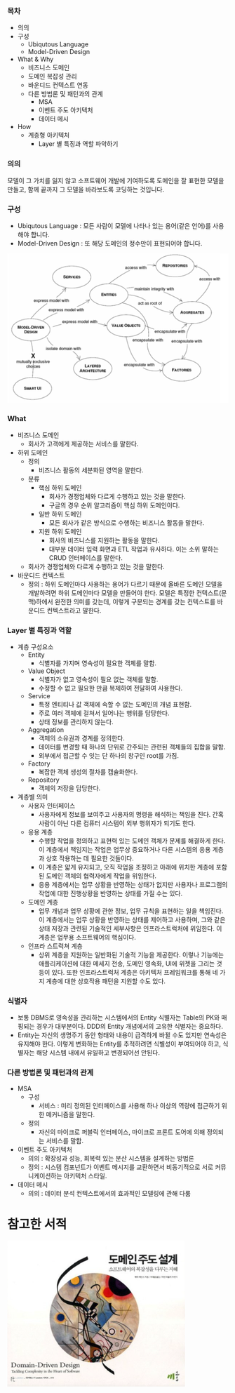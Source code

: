 ### 목차

- 의의
- 구성
  - Ubiqutous Language
  - Model-Driven Design
- What & Why
  - 비즈니스 도메인
  - 도메인 복잡성 관리
  - 바운디드 컨텍스트 연동
  - 다른 방법론 및 패턴과의 관계
    - MSA
    - 이벤트 주도 아키텍처
    - 데이터 메시
- How
  - 계층형 아키텍처
    - Layer 별 특징과 역할 파악하기

### 의의

모델이 그 가치를 잃지 않고 소프트웨어 개발에 기여하도록 도메인을 잘 표현한 모델을 만들고, 함께 끝까지 그 모델을 바라보도록 코딩하는 것입니다.

### 구성

- Ubiqutous Language : 모든 사람이 모델에 나타나 있는 용어(같은 언어)를 사용해야 합니다.
- Model-Driven Design : 또 해당 도메인의 정수만이 표현되어야 합니다.

![Diagram](Images/Model_Driven_Diagram.png)

### What

- 비즈니스 도메인 
  - 회사가 고객에게 제공하는 서비스를 말한다. 
- 하위 도메인
  - 정의
    - 비즈니스 활동의 세분화된 영역을 말한다. 
  - 분류 
    - 핵심 하위 도메인
      - 회사가 경쟁업체와 다르게 수행하고 있는 것을 말한다. 
      - 구글의 경우 순위 알고리즘이 핵심 하위 도메인이다. 
    - 일반 하위 도메인
      - 모든 회사가 같은 방식으로 수행하는 비즈니스 활동을 말한다. 
    - 지원 하위 도메인 
      - 회사의 비즈니스를 지원하는 활동을 말한다. 
      - 대부분 데이터 입력 화면과 ETL 작업과 유사하다. 이는 소위 말하는 CRUD 인터페이스를 말한다. 
  - 회사가 경쟁업체와 다르게 수행하고 있는 것을 말한다.
- 바운디드 컨텍스트
  - 정의 : 하위 도메인마다 사용하는 용어가 다르기 때문에 올바른 도메인 모델을 개발하려면 하위 도메인마다 모델을 만들어야 한다. 모델은 특정한 컨텍스트(문맥)하에서 완전한 의미를 갖는데, 이렇게 구분되는 경계를 갖는 컨텍스트를 바운디드 컨텍스트라고 말한다.

### Layer 별 특징과 역할

- 계층 구성요소
  - Entity
    - 식별자를 가지며 영속성이 필요한 객체를 말함.
  - Value Object
    - 식별자가 없고 영속성이 필요 없는 객체를 말함.
    - 수정할 수 없고 필요한 만큼 복제하여 전달하여 사용한다.
  - Service
    - 특정 엔티티나 값 객체에 속할 수 없는 도메인의 개념 표현함.
    - 주로 여러 객체에 걸쳐서 일어나는 행위를 담당한다.
    - 상태 정보를 관리하지 않는다.
  - Aggregation
    - 객체의 소유권과 경계를 정의한다.
    - 데이터를 변경할 때 하나의 단위로 간주되는 관련된 객체들의 집합을 말함.
    - 외부에서 접근할 수 잇는 단 하나의 창구인 root를 가짐.
  - Factory
    - 복잡한 객체 생성의 절차를 캡슐화한다.
  - Repository
    - 객체의 저장을 담당한다.
- 계층별 의미
  - 사용자 인터페이스
    - 사용자에게 정보를 보여주고 사용자의 명령을 해석하는 책임을 진다. 간혹 사람이 아닌 다른 컴퓨터 시스템이 외부 행위자가 되기도 한다.
  - 응용 계층
    - 수행할 작업을 정의하고 표현력 있는 도메인 객체가 문제를 해결하게 한다. 이 계층에서 책임지는 작업은 업무상 중요하거나 다른 시스템의 응용 계층과 상호 작용하는 데 필요한 것들이다.
    - 이 계층은 얇게 유지되고, 오직 작업을 조정하고 아래에 위치한 계층에 포함된 도메인 객체의 협력자에게 작업을 위임한다.
    - 응용 계층에서는 업무 상황을 반영하는 상태가 없지만 사용자나 프로그램의 작업에 대한 진행상황을 반영하는 상태를 가질 수는 있다.
  - 도메인 계층
    - 업무 개념과 업무 상황에 관한 정보, 업무 규칙을 표현하는 일을 책임진다. 이 계층에서는 업무 상황을 반영하는 상태를 제어하고 사용하며, 그와 같은 상태 저장과 관련된 기술적인 세부사항은 인프라스트럭처에 위임한다. 이 계층은 업무용 소프트웨어의 핵심이다.
  - 인프라 스트럭쳐 계층
    - 상위 계층을 지원하는 일반화된 기술적 기능을 제공한다. 이렇나 기능에는 애플리케이션에 대한 메세지 전송, 도메인 영속화, UI에 위젯을 그리는 것 등이 있다. 또한 인프라스트럭처 계층은 아키텍처 프레임워크를 통해 네 가지 계층에 대한 상호작용 패턴을 지원할 수도 있다.

### 식별자

- 보통 DBMS로 영속성을 관리하는 시스템에서의 Entity 식별자는 Table의 PK와 매핑되는 경우가 대부분이다. DDD의 Entity 개념에서의 고유한 식별자는 중요하다.
- Entity는 자신의 생명주기 동안 형태와 내용이 급격하게 바뀔 수도 있지만 연속성은 유지해야 한다. 이렇게 변화하는 Entity를 추적하려면 식별성이 부여되어야 하고, 식별자는 해당 시스템 내에서 유일하고 변경되어선 안된다.

### 다른 방법론 및 패턴과의 관계

- MSA
  - 구성
    - 서비스 : 미리 정의된 인터페이스를 사용해 하나 이상의 역량에 접근하기 위한 메커니즘을 말한다.
  - 정의
    - 자신의 마이크로 퍼블릭 인터페이스, 마이크로 프론트 도어에 의해 정의되는 서비스를 말함.
- 이벤트 주도 아키텍처
  - 의의 : 확장성과 성능, 회복력 있는 분산 시스템을 설계하는 방법론
  - 정의 : 시스템 컴포넌트가 이벤트 메시지를 교환하면서 비동기적으로 서로 커뮤니케이션하는 아키텍처 스타일.
- 데이터 메시
  - 의의 : 데이터 분석 컨텍스트에서의 효과적인 모델링에 관해 다룸

# 참고한 서적

![도메인 주도 설계](./DDD.png)
